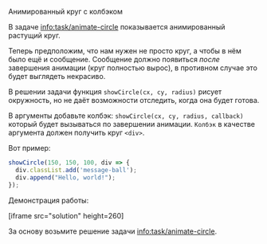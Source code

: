 
Анимированный круг с колбэком

В задаче <info:task/animate-circle> показывается анимированный растущий круг.

Теперь предположим, что нам нужен не просто круг, а чтобы в нём было ещё и сообщение. Сообщение должно появиться *после* завершения анимации (круг полностью вырос), в противном случае это будет выглядеть некрасиво.

В решении задачи функция `showCircle(cx, cy, radius)` рисует окружность, но не даёт возможности отследить, когда она будет готова.

В аргументы добавьте колбэк: `showCircle(cx, cy, radius, callback)` который будет вызываться по завершении анимации. `Колбэк` в качестве аргумента должен получить круг `<div>`.

Вот пример:

```js
showCircle(150, 150, 100, div => {
  div.classList.add('message-ball');
  div.append("Hello, world!");
});
```

Демонстрация работы:

[iframe src="solution" height=260]

За основу возьмите решение задачи <info:task/animate-circle>.
